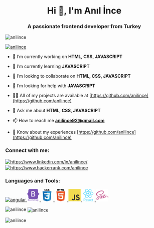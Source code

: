 <h1 align="center">Hi 👋, I'm Anıl İnce</h1>
<h3 align="center">A passionate frontend developer from Turkey</h3>

<p align="left"> <img src="https://komarev.com/ghpvc/?username=anilince&label=Profile%20views&color=0e75b6&style=flat" alt="anilince" /> </p>

<p align="left"> <a href="https://github.com/ryo-ma/github-profile-trophy"><img src="https://github-profile-trophy.vercel.app/?username=anilince" alt="anilince" /></a> </p>

- 🔭 I’m currently working on **HTML, CSS, JAVASCRIPT**

- 🌱 I’m currently learning **JAVASCRIPT**

- 👯 I’m looking to collaborate on **HTML, CSS, JAVASCRIPT**

- 🤝 I’m looking for help with **JAVASCRIPT**

- 👨‍💻 All of my projects are available at [https://github.com/anilince](https://github.com/anilince)

- 💬 Ask me about **HTML, CSS, JAVASCRIPT**

- 📫 How to reach me **anilince92@gmail.com**

- 📄 Know about my experiences [https://github.com/anilince](https://github.com/anilince)

<h3 align="left">Connect with me:</h3>
<p align="left">
<a href="https://linkedin.com/in/https://www.linkedin.com/in/anilince/" target="blank"><img align="center" src="https://raw.githubusercontent.com/rahuldkjain/github-profile-readme-generator/master/src/images/icons/Social/linked-in-alt.svg" alt="https://www.linkedin.com/in/anilince/" height="30" width="40" /></a>
<a href="https://www.hackerrank.com/https://www.hackerrank.com/anilince" target="blank"><img align="center" src="https://raw.githubusercontent.com/rahuldkjain/github-profile-readme-generator/master/src/images/icons/Social/hackerrank.svg" alt="https://www.hackerrank.com/anilince" height="30" width="40" /></a>
</p>

<h3 align="left">Languages and Tools:</h3>
<p align="left"> <a href="https://angular.io" target="_blank" rel="noreferrer"> <img src="https://angular.io/assets/images/logos/angular/angular.svg" alt="angular" width="40" height="40"/> </a> <a href="https://getbootstrap.com" target="_blank" rel="noreferrer"> <img src="https://raw.githubusercontent.com/devicons/devicon/master/icons/bootstrap/bootstrap-plain-wordmark.svg" alt="bootstrap" width="40" height="40"/> </a> <a href="https://www.w3schools.com/css/" target="_blank" rel="noreferrer"> <img src="https://raw.githubusercontent.com/devicons/devicon/master/icons/css3/css3-original-wordmark.svg" alt="css3" width="40" height="40"/> </a> <a href="https://www.w3.org/html/" target="_blank" rel="noreferrer"> <img src="https://raw.githubusercontent.com/devicons/devicon/master/icons/html5/html5-original-wordmark.svg" alt="html5" width="40" height="40"/> </a> <a href="https://developer.mozilla.org/en-US/docs/Web/JavaScript" target="_blank" rel="noreferrer"> <img src="https://raw.githubusercontent.com/devicons/devicon/master/icons/javascript/javascript-original.svg" alt="javascript" width="40" height="40"/> </a> <a href="https://reactjs.org/" target="_blank" rel="noreferrer"> <img src="https://raw.githubusercontent.com/devicons/devicon/master/icons/react/react-original-wordmark.svg" alt="react" width="40" height="40"/> </a> <a href="https://sass-lang.com" target="_blank" rel="noreferrer"> <img src="https://raw.githubusercontent.com/devicons/devicon/master/icons/sass/sass-original.svg" alt="sass" width="40" height="40"/> </a> </p>

<p><img align="left" src="https://github-readme-stats.vercel.app/api/top-langs?username=anilince&show_icons=true&locale=en&layout=compact" alt="anilince" /></p>

<p>&nbsp;<img align="center" src="https://github-readme-stats.vercel.app/api?username=anilince&show_icons=true&locale=en" alt="anilince" /></p>

<p><img align="center" src="https://github-readme-streak-stats.herokuapp.com/?user=anilince&" alt="anilince" /></p>
